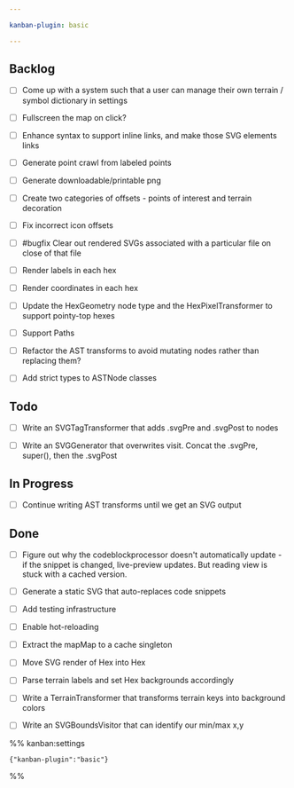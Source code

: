 ```yaml
---

kanban-plugin: basic

---
```


## Backlog

- [ ] Come up with a system such that a user can manage their own terrain / symbol dictionary in settings
- [ ] Fullscreen the map on click?
- [ ] Enhance syntax to support inline links, and make those SVG elements links
- [ ] Generate point crawl from labeled points
- [ ] Generate downloadable/printable png
- [ ] Create two categories of offsets - points of interest and terrain decoration
- [ ] Fix incorrect icon offsets
- [ ] #bugfix Clear out rendered SVGs associated with a particular file on close of that file
- [ ] Render labels in each hex
- [ ] Render coordinates in each hex
- [ ] Update the HexGeometry node type and the HexPixelTransformer to support pointy-top hexes
- [ ] Support Paths
- [ ] Refactor the AST transforms to avoid mutating nodes rather than replacing them?
- [ ] Add strict types to ASTNode classes


## Todo

- [ ] Write an SVGTagTransformer that adds .svgPre and .svgPost to nodes
- [ ] Write an SVGGenerator that overwrites visit. Concat the .svgPre, super(), then the .svgPost


## In Progress

- [ ] Continue writing AST transforms until we get an SVG output


## Done

- [ ] Figure out why the codeblockprocessor doesn't automatically update - if the snippet is changed, live-preview updates. But reading view is stuck with a cached version.
- [ ] Generate a static SVG that auto-replaces code snippets
- [ ] Add testing infrastructure
- [ ] Enable hot-reloading
- [ ] Extract the mapMap to a cache singleton
- [ ] Move SVG render of Hex into Hex
- [ ] Parse terrain labels and set Hex backgrounds accordingly
- [ ] Write a TerrainTransformer that transforms terrain keys into background colors
- [ ] Write an SVGBoundsVisitor that can identify our min/max x,y




%% kanban:settings
```
{"kanban-plugin":"basic"}
```
%%